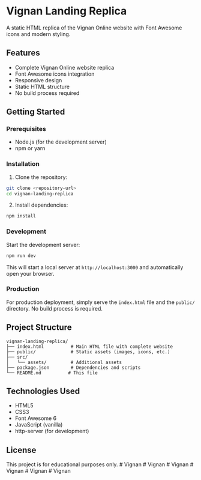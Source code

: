 # Vignan Landing Replica

A static HTML replica of the Vignan Online website with Font Awesome icons and modern styling.

## Features

- Complete Vignan Online website replica
- Font Awesome icons integration
- Responsive design
- Static HTML structure
- No build process required

## Getting Started

### Prerequisites

- Node.js (for the development server)
- npm or yarn

### Installation

1. Clone the repository:
```bash
git clone <repository-url>
cd vignan-landing-replica
```

2. Install dependencies:
```bash
npm install
```

### Development

Start the development server:
```bash
npm run dev
```

This will start a local server at `http://localhost:3000` and automatically open your browser.

### Production

For production deployment, simply serve the `index.html` file and the `public/` directory. No build process is required.

## Project Structure

```
vignan-landing-replica/
├── index.html          # Main HTML file with complete website
├── public/             # Static assets (images, icons, etc.)
├── src/
│   └── assets/         # Additional assets
├── package.json        # Dependencies and scripts
└── README.md          # This file
```

## Technologies Used

- HTML5
- CSS3
- Font Awesome 6
- JavaScript (vanilla)
- http-server (for development)

## License

This project is for educational purposes only.
#   V i g n a n  
 #   V i g n a n  
 #   V i g n a n  
 #   V i g n a n  
 #   V i g n a n  
 #   V i g n a n  
 